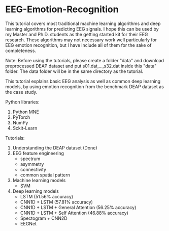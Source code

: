 # EEG-Emotion-Recognition

This tutorial covers most traditional machine learning algorithms and deep learning algorithms for predicting EEG signals.  I hope this can be used by my Master and Ph.D. students as the getting started kit for their EEG research.   These algorithms may not necessary work well particularly for EEG emotion recognition, but I have include all of them for the sake of completeness.

Note: Before using the tutorials, please create a folder "data" and download preprocessed DEAP dataset and put s01.dat,...,s32.dat inside this "data" folder.  The data folder will be in the same directory as the tutorial.

This tutorial explains basic EEG analysis as well as common deep learning models, by using emotion recognition from the benchmark DEAP dataset as the case study.

Python libraries:
1. Python MNE
2. PyTorch
3. NumPy
4. Sckit-Learn

Tutorials:
1. Understanding the DEAP dataset (Done)
2. EEG feature engineering
   - spectrum
   - asymmetry
   - connectivity
   - common spatial pattern
4. Machine learning models
   - SVM
5. Deep learning models
   - LSTM (51.56% accuracy)
   - CNN1D + LSTM (57.81% accuracy)
   - CNN1D + LSTM + General Attention (56.25% accuracy)
   - CNN1D + LSTM + Self Attention (46.88% accuracy)
   - Spectogram + CNN2D
   - EEGNet
   
